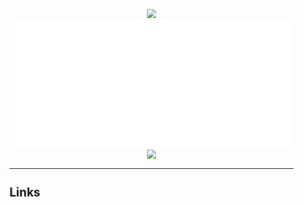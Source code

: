 <p align="center">
  <a href="https://github.com/elmerchou">
  <img src="https://i.imgur.com/IUk2fpA.gif" /> 
  </a>

<br />

  <a href="https://github.com/elmerchou">
    <img src="metrics.plugin.achievements.compact.svg" /> 
  </a>
  
<br />
  
<a href="https://github.com/elmerchou">
  <img src="https://github-readme-stats.vercel.app/api?username=elmerchou&show_icons=true&theme=gotham"/> 
</a>
</p>
  
---
  
## Links


